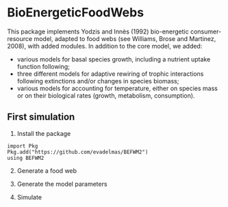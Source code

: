# BioEnergeticFoodWebs 

This package implements Yodzis and Innès (1992) bio-energetic consumer-resource model, adapted to food webs (see Williams, Brose and Martinez, 2008), with added modules. In addition to the core model, we added: 
- various models for basal species growth, including a nutrient uptake function following;
- three different models for adaptive rewiring of trophic interactions following extinctions and/or changes in species biomass;
- various models for accounting for temperature, either on species mass or on their biological rates (growth, metabolism, consumption).

## First simulation 

1. Install the package 

```julia-repl
import Pkg 
Pkg.add("https://github.com/evadelmas/BEFWM2")
using BEFWM2
```

2. Generate a food web

3. Generate the model parameters 

4. Simulate 